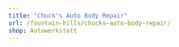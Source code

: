```yaml
---
title: "Chuck's Auto Body Repair"
url: /fountain-hills/chucks-auto-body-repair/
shop: Autowerkstatt
---
```

